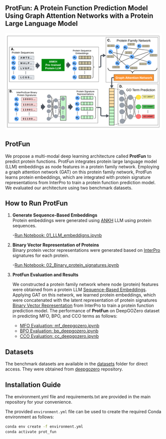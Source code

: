 ## ProtFun: A Protein Function Prediction Model Using Graph Attention Networks with a Protein Large Language Model

![Top-DTI Overview](images/pipeline.png)

## ProtFun

We propose a multi-modal deep learning architecture called **ProtFun** to predict protein functions. ProtFun
integrates protein large language model (LLM) embeddings as node features in a protein family network. Employing a
graph attention network (GAT) on this protein family network, ProtFun learns protein embeddings, which are integrated
with protein signature representations from InterPro to train a protein function prediction model. We evaluated our
architecture using two benchmark datasets.

## How to Run ProtFun

1. **Generate Sequence-Based Embeddings**  
   Protein embeddings were generated using [ANKH](https://github.com/agemagician/Ankh) LLM using protein sequences.

   -[Run Notebook: 01_LLM_embeddigns.ipynb](Notebooks/01_LLM_embeddigns.ipynb)

2. **Binary Vector Representation of Proteins**  
   Binary protein vector representations were generated based on [InterPro](https://github.com/ebi-pf-team/interproscan) signatures for each protein.

    -[Run Notebook: 02_Binary_protein_signatures.ipynb](Notebooks/02_Binary_protein_signatures.ipynb)

3. **ProtFun Evaluation and Results**

    We constructed a protein family network where node (protein) features were obtained from a protein LLM [Sequence-Based Embeddings](Notebooks/01_LLM_embeddigns.ipynb).
    Applying GAT on this network, we learned protein embeddings, which were concatenated with the latent representation of protein signatures [Binary Vector Representation](Notebooks/02_Binary_protein_signatures.ipynb) from InterPro to train a protein function prediction model. The performance of **ProtFun** on DeepGOZero dataset in predicting MFO, BPO, and CCO terms as follows:
    
    - [MFO Evaluation: mf_deepgozero.ipynb](Notebooks/mf_deepgozero.ipynb)
    - [BPO Evaluation: bp_deepgozero.ipynb](Notebooks/bp_deepgozero.ipynb)
    - [CCO Evaluation: cc_deepgozero.ipynb](Notebooks/cc_deepgozero.ipynb)

## Datasets

The benchmark datasets are available in the [datasets](datasets) folder for direct access. They were obtained from [deepgozero](https://deepgo.cbrc.kaust.edu.sa/data/deepgozero/) repository. 

## Installation Guide

The environment.yml file and requirements.txt are provided in the main repository for your convenience.

The provided `environment.yml` file can be used to create the required Conda environment as follows:
```bash
conda env create -f environment.yml
conda activate prot_fun
     

